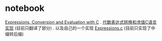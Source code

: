 # notebook

[Expressions, Conversion and Evaluation with C](https://github.com/hardboydu/notebook/blob/master/Expressions.zip) . [代数表达式转换和求值C语言实现](https://github.com/hardboydu/notebook/blob/master/Expressions.md) (目前只翻译了部分) . 以及自己的一个实现 [Expressions.c](https://github.com/hardboydu/notebook/blob/master/Expressions.c) (目前只实现了中缀转后缀)

